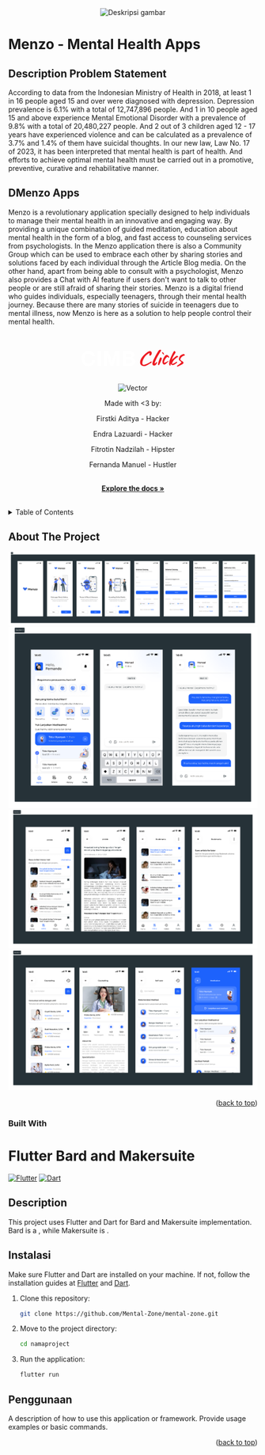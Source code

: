 <div align="center">
  <img src="assets/img/menzobanner.png" alt="Deskripsi gambar">
</div>

# Menzo - Mental Health Apps
## Description Problem Statement
According to data from the Indonesian Ministry of Health in 2018, at least 1 in 16 people aged 15 and over were diagnosed with depression. Depression prevalence is 6.1% with a total of 12,747,896 people. And 1 in 10 people aged 15 and above experience Mental Emotional Disorder with a prevalence of 9.8% with a total of 20,480,227 people. And 2 out of 3 children aged 12 - 17 years have experienced violence and can be calculated as a prevalence of 3.7% and 1.4% of them have suicidal thoughts. In our new law, Law No. 17 of 2023, it has been interpreted that mental health is part of health. And efforts to achieve optimal mental health must be carried out in a promotive, preventive, curative and rehabilitative manner.

## DMenzo Apps
Menzo is a revolutionary application specially designed to help individuals to manage their mental health in an innovative and engaging way. By providing a unique combination of guided meditation, education about mental health in the form of a blog, and fast access to counseling services from psychologists. In the Menzo application there is also a Community Group which can be used to embrace each other by sharing stories and solutions faced by each individual through the Article Blog media. On the other hand, apart from being able to consult with a psychologist, Menzo also provides a Chat with AI feature if users don't want to talk to other people or are still afraid of sharing their stories. Menzo is a digital friend who guides individuals, especially teenagers, through their mental health journey. Because there are many stories of suicide in teenagers due to mental illness, now Menzo is here as a solution to help people control their mental health.

<a name="readme-top"></a>

<!-- PROJECT LOGO -->
<br />
<div align="center">
  <a href="https://github.com/github_username/repo_name">
                <svg id="idx_logo" width="247" height="69" viewBox="0 0 247 69" fill="none"
                    xmlns="http://www.w3.org/2000/svg">
                    <g clip-path="url(#clip0_51_3550)">
                        <path
                            d="M39.8607 30.4266C39.45 27.5053 36.6511 25.2795 33.4393 25.2795C27.6372 25.2795 25.4554 30.2201 25.4554 35.3651C25.4554 40.2667 27.6372 45.2096 33.4393 45.2096C37.3921 45.2096 39.6151 42.4925 40.1084 38.6213H46.3647C45.7063 45.9529 40.643 50.6437 33.4393 50.6437C24.3428 50.6437 18.9949 43.851 18.9949 35.3651C18.9949 26.638 24.3428 19.8475 33.4393 19.8475C39.902 19.8475 45.3368 23.634 46.1192 30.4266"
                            fill="white" />
                        <path d="M51.4714 49.9416H57.932V20.5453H51.4714V49.9416Z" fill="white" />
                        <path
                            d="M64.5273 20.5453H73.6216L80.495 40.7623H80.5797L87.0816 20.5453H96.178V49.9416H90.1282V29.1094H90.0456L82.8419 49.9416H77.8634L70.6575 29.3159H70.5749V49.9416H64.5273"
                            fill="white" />
                        <path
                            d="M109.236 44.9183H116.151C118.702 44.9183 120.925 44.0988 120.925 41.0492C120.925 38.0431 119.03 36.8519 116.275 36.8519H109.236V44.9183ZM109.236 32.4481H115.779C118.043 32.4481 119.732 31.4157 119.732 28.9442C119.732 26.1424 117.591 25.5686 115.286 25.5686H109.236V32.4481ZM102.773 20.5453H116.603C122.201 20.5453 125.988 22.3581 125.988 27.8335C125.988 30.7157 124.547 32.7329 121.996 33.9675C125.578 34.9978 127.388 37.7562 127.388 41.4209C127.388 47.3897 122.324 49.9416 117.016 49.9416H102.773"
                            fill="white" />
                        <path fill-rule="evenodd" clip-rule="evenodd"
                            d="M166.968 33.4176C168.413 30.3071 171.138 25.2838 173.253 22.0408C174.174 20.6279 175.115 19.0346 176.514 18.0413C177.121 17.6109 177.844 17.3218 178.594 17.4805C179.007 17.5674 179.378 17.7804 179.704 18.0391C180.695 18.8259 179.515 20.3323 179.048 21.1083C178.298 22.3559 177.412 23.5167 176.645 24.7535C174.722 27.8596 172.846 31.0135 171.199 34.3218C170.297 36.1303 169.463 37.9779 168.717 39.8689C168.433 40.5993 166.601 44.551 167.242 44.927C168 45.3661 169.165 43.875 169.634 43.462C170.036 43.1055 170.921 42.3317 171.499 42.5512C172.807 43.049 171.223 45.3661 170.827 46.0073C169.71 47.8223 168.155 49.4851 165.986 49.5612C164.171 49.6264 162.648 48.2048 162.47 46.2312C162.359 45.0031 162.576 43.7489 162.848 42.5599C163.593 39.2929 165.327 36.3607 166.968 33.4176Z"
                            fill="#ED1C23" />
                        <path fill-rule="evenodd" clip-rule="evenodd"
                            d="M160.97 42.1425C160.97 42.3729 160.916 42.6273 160.801 42.8859C160.266 44.0814 158.61 44.6379 157.585 45.3117C155.859 46.442 154.086 47.4984 152.226 48.3961C149.051 49.9307 146.172 51.6348 141.178 49.3786C137.386 47.6549 136.708 42.949 138.522 38.0322C140.078 33.8045 143.069 30.1201 146.626 26.914C150.205 23.6949 154.123 20.6561 156.976 20.3583C157.998 20.2496 159.106 20.3996 159.934 21.1408C161.551 22.5841 161.344 25.3816 160.473 27.2162C159.94 28.3312 159.33 29.0681 158.154 29.2398C157.146 29.3876 155.927 29.0507 156.135 27.6683C156.255 26.8945 157.12 25.4077 156.596 24.6686C155.879 23.6536 153.228 26.012 152.634 26.4445C151.504 27.2814 150.457 28.2465 149.425 29.2289C147.634 30.9331 146.159 33.1437 144.92 35.3499C143.49 37.9018 142.169 40.8753 142.138 43.9293C142.13 44.8813 142.175 45.9747 142.671 46.8072C144.046 49.1112 147.512 47.444 149.305 46.7898C151.063 46.1551 152.765 45.3639 154.412 44.4662C156.116 43.5358 157.682 42.4186 159.343 41.4296C160.316 40.847 160.968 41.3492 160.97 42.1425Z"
                            fill="#ED1C23" />
                        <path fill-rule="evenodd" clip-rule="evenodd"
                            d="M181.732 22.5603C182.529 24.7948 183.444 26.9293 186 27.6097C186.002 25.5556 184.576 21.5126 181.732 22.5603Z"
                            fill="#ED1C23" />
                        <path fill-rule="evenodd" clip-rule="evenodd"
                            d="M181.499 35.1434C181.443 34.6022 181.16 34.124 180.552 33.6067C179.813 32.9806 178.761 32.6916 178.081 33.5284C177.56 34.1675 177.344 35.0239 177.036 35.7673C176.549 36.9388 176.18 38.1474 175.752 39.3429C174.835 41.8904 174.098 44.5031 173.624 47.1702C174.137 47.8418 174.552 48.6004 175.932 48.5091C177.201 45.9529 178.485 43.4011 179.615 40.7797C180.202 39.4255 180.747 38.0539 181.234 36.6606C181.438 36.0759 181.545 35.589 181.499 35.1434Z"
                            fill="#ED1C23" />
                        <path fill-rule="evenodd" clip-rule="evenodd"
                            d="M194.92 40.7059C194.842 40.8319 194.775 40.9319 194.759 40.9537C194.44 41.4123 194.047 41.8166 193.636 42.197C192.184 43.5359 190.961 45.1053 189.431 46.3595C188.329 47.2637 186.982 47.8571 185.572 47.3159C183.818 46.6464 182.275 44.2315 182.777 40.9645C183.423 36.7651 186.754 30.7723 188.903 28.9878C190.485 27.6727 192.454 27.7575 193.999 29.0725C194.981 29.9072 196.287 31.507 196.313 32.8764C196.32 33.2372 196.246 33.4546 196.118 33.5655C195.753 33.8958 194.955 33.3416 194.505 32.9568C193.947 32.4808 193.332 31.9026 192.53 32.0743C192.008 32.1874 191.406 32.8699 191.02 33.2177C190.426 33.7567 189.887 34.3523 189.405 34.9892C188.401 36.3086 187.638 37.7975 187.054 39.343C186.769 40.1103 185.037 43.5794 186.808 43.7033C187.375 43.7446 187.875 43.4338 188.371 43.2599C188.953 43.0577 189.503 42.8252 190.087 42.5839C190.933 42.2339 191.874 41.8035 192.702 41.3145C193.399 40.9037 194.247 40.3363 195.161 40.1103C195.259 40.0864 195.072 40.4624 194.92 40.7059Z"
                            fill="#ED1C23" />
                        <path fill-rule="evenodd" clip-rule="evenodd"
                            d="M214.278 30.8701C213.991 30.5267 213.402 30.0028 212.959 29.8898C212.083 29.6637 210.764 30.3158 210.047 30.7353C209.195 31.2353 208.469 31.9026 207.75 32.5547C206.027 34.1219 203.51 35.9564 201.785 37.6453C202.289 36.0955 202.917 34.1023 203.66 32.7351C204.134 31.8656 204.356 31.007 204.897 30.1897C205.525 29.2464 206.094 28.253 206.711 27.301C207.572 25.9794 209.119 24.234 209.243 22.5907C209.336 21.3691 207.704 19.7411 206.203 20.2084C203.613 23.7884 202.004 28.1574 200.001 31.933C198.769 35.2826 197.011 38.7821 196.604 42.3491C196.537 42.9512 196.461 43.5533 196.4 44.1575C196.294 45.2139 196.194 46.316 196.391 47.368C196.563 48.2875 196.972 48.9808 197.76 49.4873C199.075 50.3285 199.201 48.1397 199.288 47.305C199.419 46.0595 199.703 44.8705 200.057 43.7054L199.495 46.0508C200.596 46.8246 201.02 47.931 202.298 48.2701C204.73 48.9113 206.963 47.4419 208.808 46.1421C209.454 45.6878 211.644 44.6118 212.305 43.4968C212.605 42.9925 212.59 42.4795 211.97 42.0143C211.257 41.4774 210.104 42.6338 209.452 43.0207C208.293 43.7119 207.135 44.4053 205.905 44.9748C205.503 45.1596 201.955 46.1529 201.933 46.2421C202.259 44.8814 202.743 43.5576 203.402 42.31C204.599 40.045 206.012 37.9257 207.998 36.252C208.963 35.4347 209.98 34.6718 211.005 33.9219C211.518 33.5458 212.025 33.1611 212.546 32.7981C213.005 32.4786 214.08 32.5307 214.456 32.1569C214.819 31.7982 214.587 31.2396 214.278 30.8701Z"
                            fill="#ED1C23" />
                        <path fill-rule="evenodd" clip-rule="evenodd"
                            d="M216.025 35.8867C216.108 35.1911 216.292 34.4956 216.466 33.8804C216.653 33.2305 216.888 32.5915 217.183 31.9807C217.718 30.8678 218.448 29.8548 219.363 29.0245C220.25 28.2203 221.288 27.6008 222.397 27.1508C223.366 26.7574 225.211 25.9706 226.252 26.3466C226.782 26.5357 228.529 27.9116 227.851 28.6507C227.151 29.4179 226.617 29.1658 225.806 29.5201C223.433 30.5569 218.183 34.0978 219.109 37.8734C219.146 38.0234 219.361 38.382 219.469 38.4951C221.127 40.1883 227.631 41.962 224.607 45.592C223.331 47.1201 221.204 47.9004 219.224 48.8438C218.376 49.2459 217.357 49.748 216.345 50.2588C215.291 50.7913 213.296 52.3107 212.164 51.1174C211.257 50.1566 213.024 49.3133 213.674 48.9003C214.606 48.309 215.549 47.733 216.468 47.1157C218.292 45.8876 220.024 44.4704 221.206 42.588C221.356 42.3511 216.944 39.1515 216.536 38.5777C215.988 37.8082 215.912 36.8453 216.025 35.8867Z"
                            fill="#ED1C23" />
                    </g>
                    <defs>
                        <clipPath id="clip0_51_3550">
                            <rect width="247" height="69" fill="white" />
                        </clipPath>
                    </defs>
                </svg>
  </a>
  
![Vector](https://github.com/Mental-Zone/mental-zone/assets/67546532/b3f0139f-f90a-4f25-8098-f72e736b412d)

<p align="center">
    Made with <3 by:
    <p>Firstki Aditya - Hacker</p>
    <p>Endra Lazuardi - Hacker</p>
    <p>Fitrotin Nadzilah - Hipster</p>
    <p>Fernanda Manuel - Hustler</p>
    <br />
    <a href="https://github.com/Mental-Zone/mental-zone"><strong>Explore the docs »</strong></a>
    <br />
    <br />
  </p>
</div>

<!-- TABLE OF CONTENTS -->
<details>
  <summary>Table of Contents</summary>
  <ol>
    <li>
      <a href="#about-the-project">About The Project</a>
      <ul>
        <li><a href="#built-with">Built With</a></li>
      </ul>
    </li>
  </ol>
</details>

<!-- ABOUT THE PROJECT -->

## About The Project

<img src="assets/img/screenshoot/tampilan1.png" alt="Deskripsi gambar">
<img src="assets/img/screenshoot/tampilan2.png" alt="Deskripsi gambar">
<img src="assets/img/screenshoot/tampilan3.png" alt="Deskripsi gambar">
<img src="assets/img/screenshoot/tampilan4.png" alt="Deskripsi gambar">


<p align="right">(<a href="#readme-top">back to top</a>)</p>

### Built With

# Flutter Bard and Makersuite

[![Flutter](https://img.shields.io/badge/Flutter-2.8.0-blue.svg?logo=flutter)](https://flutter.dev/)
[![Dart](https://img.shields.io/badge/Dart-2.15.0-blue.svg?logo=dart)](https://dart.dev/)

## Description

This project uses Flutter and Dart for Bard and Makersuite implementation. Bard is a <short description of Bard>, while Makersuite is <short description of Makersuite>.

## Instalasi

Make sure Flutter and Dart are installed on your machine. If not, follow the installation guides at [Flutter](https://flutter.dev/docs/get-started/install) and [Dart](https://dart.dev/get-dart).

1. Clone this repository:

    ```bash
    git clone https://github.com/Mental-Zone/mental-zone.git
    ```

2. Move to the project directory:

    ```bash
    cd namaproject
    ```

3. Run the application:

    ```bash
    flutter run
    ```

## Penggunaan

A description of how to use this application or framework. Provide usage examples or basic commands.


<p align="right">(<a href="#readme-top">back to top</a>)</p>
